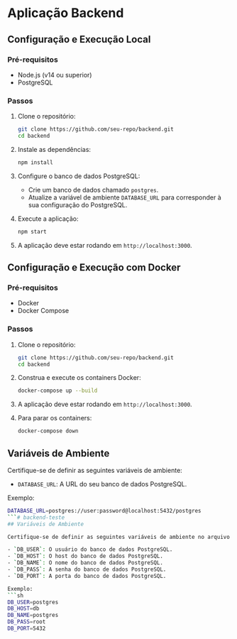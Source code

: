 # Aplicação Backend

## Configuração e Execução Local

### Pré-requisitos
- Node.js (v14 ou superior)
- PostgreSQL

### Passos

1. Clone o repositório:
    ```sh
    git clone https://github.com/seu-repo/backend.git
    cd backend
    ```

2. Instale as dependências:
    ```sh
    npm install
    ```

3. Configure o banco de dados PostgreSQL:
    - Crie um banco de dados chamado `postgres`.
    - Atualize a variável de ambiente `DATABASE_URL` para corresponder à sua configuração do PostgreSQL.

4. Execute a aplicação:
    ```sh
    npm start
    ```

5. A aplicação deve estar rodando em `http://localhost:3000`.

## Configuração e Execução com Docker

### Pré-requisitos
- Docker
- Docker Compose

### Passos

1. Clone o repositório:
    ```sh
    git clone https://github.com/seu-repo/backend.git
    cd backend
    ```

2. Construa e execute os containers Docker:
    ```sh
    docker-compose up --build
    ```

3. A aplicação deve estar rodando em `http://localhost:3000`.

4. Para parar os containers:
    ```sh
    docker-compose down
    ```

## Variáveis de Ambiente

Certifique-se de definir as seguintes variáveis de ambiente:

- `DATABASE_URL`: A URL do seu banco de dados PostgreSQL.

Exemplo:
```sh
DATABASE_URL=postgres://user:password@localhost:5432/postgres
```# backend-teste
## Variáveis de Ambiente

Certifique-se de definir as seguintes variáveis de ambiente no arquivo `.env`:

- `DB_USER`: O usuário do banco de dados PostgreSQL.
- `DB_HOST`: O host do banco de dados PostgreSQL.
- `DB_NAME`: O nome do banco de dados PostgreSQL.
- `DB_PASS`: A senha do banco de dados PostgreSQL.
- `DB_PORT`: A porta do banco de dados PostgreSQL.

Exemplo:
```sh
DB_USER=postgres
DB_HOST=db
DB_NAME=postgres
DB_PASS=root
DB_PORT=5432